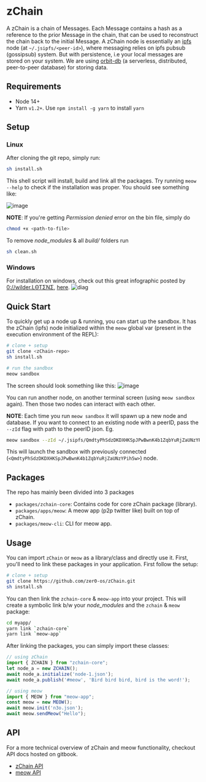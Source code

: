 # zChain

A zChain is a chain of Messages. Each Message contains a hash as a reference to the prior Message in the chain, that can be used to reconstruct the chain back to the initial Message. A zChain node is essentially an [ipfs](https://github.com/ipfs/js-ipfs) node (at `~/.jsipfs/<peer-id>`), where messaging relies on ipfs pubsub (gossipsub) system. But with persistence, i.e your local messages are stored on your system. We are using [orbit-db](https://github.com/orbitdb/orbit-db) (a serverless, distributed, peer-to-peer database) for storing data.

## Requirements

+ Node 14+
+ Yarn `v1.2+`. Use `npm install -g yarn` to install `yarn`

## Setup

### Linux
After cloning the git repo, simply run:
```sh
sh install.sh
```

This shell script will install, build and link all the packages. Try running `meow --help` to check if the installation was proper. You should see something like:

![image](https://user-images.githubusercontent.com/33264364/165640076-fe28e4d3-83a1-48da-9bc7-72ef58dc6ad8.png)

**NOTE**: If you're getting *Permission denied* error on the bin file, simply do
```sh
chmod +x <path-to-file>
```

To remove *node_modules* & all *build/* folders run
```sh
sh clean.sh
```

### Windows

For installation on windows, check out this great infographic posted by [0://wilder.LΘΤΣΝΣ](https://twitter.com/_LOTENE), [here](https://twitter.com/_LOTENE/status/1520865654533988354).
![diag](https://user-images.githubusercontent.com/33264364/166919430-dff1f68e-cea4-4ee7-aabe-63620f8f392c.jpeg)


## Quick Start

To quickly get up a node up & running, you can start up the sandbox. It has the zChain (ipfs) node initialized within the `meow` global var (present in the execution environment of the REPL):
```sh
# clone + setup
git clone <zChain-repo>
sh install.sh

# run the sandbox
meow sandbox
```

The screen should look something like this:
![image](https://user-images.githubusercontent.com/33264364/165646660-fdf65586-f324-48ca-bd02-6dea50996e75.png)

You can run another node, on another terminal screen (using `meow sandbox` again). Then those two nodes can interact with each other.

**NOTE**: Each time you run `meow sandbox` it will spawn up a new node and database. If you want to connect to an existing node with a peerID, pass the `--zId` flag with path to the peerID json. Eg.
```sh
meow sandbox --zId ~/.jsipfs/QmdtyPhSdzDKDXHKSpJPwBwnK4b1ZqbYuRjZaUNzYPih5w/peer.json
```

This will launch the sandbox with previously connected (`<QmdtyPhSdzDKDXHKSpJPwBwnK4b1ZqbYuRjZaUNzYPih5w>`) node.

## Packages

The repo has mainly been divided into 3 packages

+ `packages/zchain-core`: Contains code for core zChain package (library).
+ `packages/apps/meow`: A meow app (p2p twitter like) built on top of zChain.
+ `packages/meow-cli`: CLI for meow app.

## Usage

You can import `zChain` or `meow` as a library/class and directly use it. First, you'll need to link these packages in your application. First follow the setup:

```sh
# clone + setup
git clone https://github.com/zer0-os/zChain.git
sh install.sh
```

You can then link the `zchain-core` & `meow-app` into your project. This will create a symbolic link b/w your *node_modules* and the `zchain` & `meow` package:
```sh
cd myapp/
yarn link `zchain-core`
yarn link `meow-app`
```

After linking the packages, you can simply import these classes:
```js
// using zChain
import { ZCHAIN } from "zchain-core";
let node_a = new ZCHAIN();
await node_a.initialize('node-1.json');
await node_a.publish('#meow', 'Bird bird bird, bird is the word!');

// using meow
import { MEOW } from "meow-app";
const meow = new MEOW();
await meow.init('n3o.json');
await meow.sendMeow("Hello");
```

## API

For a more technical overview of zChain and meow functionality, checkout API docs hosted on gitbook.
+ [zChain API](https://www.zero.study/zchain/api/zchain)
+ [meow API](https://www.zero.study/zchain/api/meow)